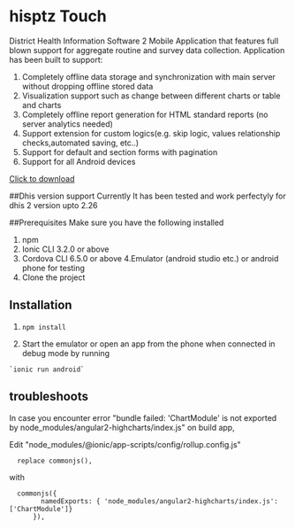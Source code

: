 # hisptz Touch
<p>District Health Information Software 2 Mobile Application that features full blown support for aggregate routine and survey data collection.
Application has been built to support:</p>
<ol>
<li>Completely offline data storage and synchronization with main server without dropping offline stored data</li>
<li>Visualization support such as change between different charts or table and charts</li>
<li>Completely offline report generation for HTML standard reports (no server analytics needed)</li>
<li>Support extension for custom logics(e.g. skip logic, values relationship checks,automated saving, etc..)</li>
<li>Support for default and section forms with pagination </li>
<li>Support for all Android devices</li>
</ol>
<a  target="_blank" href="https://play.google.com/store/apps/details?id=com.hipstz.dhis2.dhis2touch">Click to download</a>

##Dhis version support
  Currently It has been tested and work perfectyly for dhis 2 version upto 2.26
  
##Prerequisites
  Make sure you have the following installed
  
  1. npm
  2. Ionic CLI 3.2.0 or above
  3. Cordova CLI 6.5.0 or above
  4.Emulator (android studio etc.) or android phone for testing
  5. Clone the project

  
## Installation 

  1.  `npm install`
       
  2. Start the emulator or open an app from the phone when connected in debug mode by running
  
    `ionic run android`
    
## troubleshoots
  In case you encounter error "bundle failed: 'ChartModule' is not exported by node_modules/angular2-highcharts/index.js" on build app, 
     
  Edit "node_modules/@ionic/app-scripts/config/rollup.config.js"  
      
      replace commonjs(),  
      
  with 
  
      commonjs({
            namedExports: { 'node_modules/angular2-highcharts/index.js':['ChartModule']}
          }),
      

